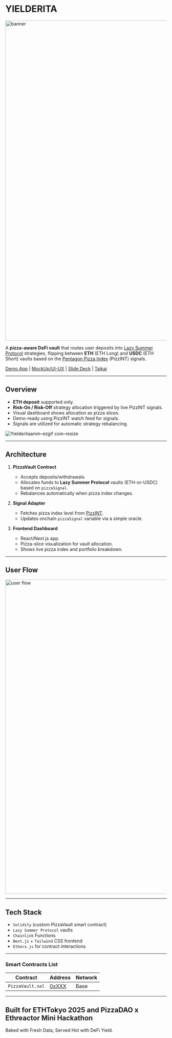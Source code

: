 # YIELDERITA
<img width="3000" height="1000" alt="banner" src="https://github.com/user-attachments/assets/161d2898-2de5-4923-a6b4-3bca20f80862" />

A **pizza-aware DeFi vault** that routes user deposits into [Lazy Summer Protocol](https://summer.fi) strategies, flipping between **ETH** (ETH Long) and **USDC** (ETH Short) vaults based on the [Pentagon Pizza Index](https://pizzint.watch) (PizzINT) signals.

[Demo App]() | [MockUp/UI-UX](https://github.com/gabinfay/PizzaVault/blob/main/UI-UX-MockUp.md) | [Slide Deck](https://github.com/gabinfay/PizzaVault/blob/main/SLIDEDECK.md) | [Taikai](https://taikai.network/ethtokyo/hackathons/hackathon-2025/projects/cmfk8u72a04lm9gzupebp3i29/idea)

---

## Overview

- **ETH deposit** supported only.
- **Risk-On / Risk-Off** strategy allocation triggered by live PizzINT signals.
- Visual dashboard shows allocation as pizza slices.
- Demo-ready using PizzINT watch feed for signals.
- Signals are utilized for automatic strategy rebalancing.

![Yielderitaanim-ezgif com-resize](https://github.com/user-attachments/assets/8c02296b-4553-45c1-af3b-bb8da1fcb48b)


---

## Architecture

1. **PizzaVault Contract**
   - Accepts deposits/withdrawals.
   - Allocates funds to **Lazy Summer Protocol** vaults (ETH-or-USDC) based on `pizzaSignal`.
   - Rebalances automatically when pizza index changes.

2. **Signal Adapter**
   - Fetches pizza index level from [PizzINT](https://www.pizzint.watch/).
   - Updates onchain `pizzaSignal` variable via a simple oracle.

3. **Frontend Dashboard**
   - React/Next.js app.
   - Pizza-slice visualization for vault allocation.
   - Shows live pizza index and portfolio breakdown.
  
---

## User Flow
<img width="1512" height="982" alt="user flow" src="https://github.com/user-attachments/assets/2294d3ce-ad19-4597-b944-8c5258f718d7" />

---

## Tech Stack

- `Solidity` (custom PizzaVault smart contract)
- `Lazy Summer Protocol` vaults
- `Chainlink` Functions
- `Next.js` + `Tailwind` CSS frontend
- `Ethers.js` for contract interactions

---

### Smart Contracts List

| Contract | Address | Network |
|----------|---------|---------|
| `PizzaVault.sol` | [0xXXX]() | Base |

---

## Built for ETHTokyo 2025 and PizzaDAO x Ethreactor Mini Hackathon

Baked with Fresh Data, Served Hot with DeFi Yield.
